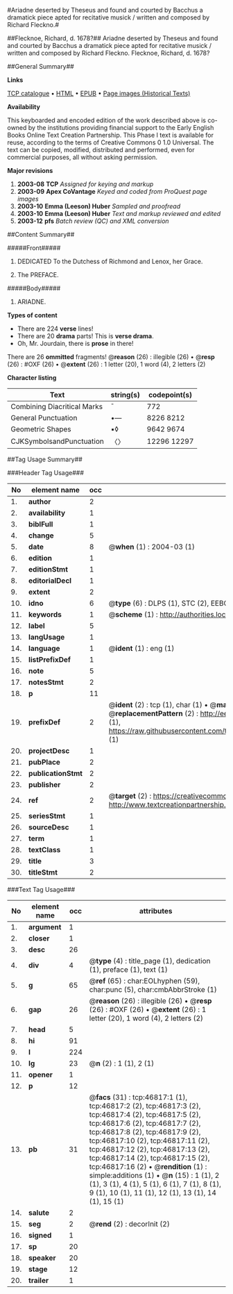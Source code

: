 #Ariadne deserted by Theseus and found and courted by Bacchus a dramatick piece apted for recitative musick / written and composed by Richard Fleckno.#

##Flecknoe, Richard, d. 1678?##
Ariadne deserted by Theseus and found and courted by Bacchus a dramatick piece apted for recitative musick / written and composed by Richard Fleckno.
Flecknoe, Richard, d. 1678?

##General Summary##

**Links**

[TCP catalogue](http://www.ota.ox.ac.uk/tcp/)  • 
[HTML](http://tei.it.ox.ac.uk/tcp/Texts-HTML/free/A39/A39702.html)  • 
[EPUB](http://tei.it.ox.ac.uk/tcp/Texts-EPUB/free/A39/A39702.epub) • 
[Page images (Historical Texts)](https://data.historicaltexts.jisc.ac.uk/view?pubId=eebo-11209879e&pageId=eebo-11209879e-46817-1)

**Availability**

This keyboarded and encoded edition of the
	       work described above is co-owned by the institutions
	       providing financial support to the Early English Books
	       Online Text Creation Partnership. This Phase I text is
	       available for reuse, according to the terms of Creative
	       Commons 0 1.0 Universal. The text can be copied,
	       modified, distributed and performed, even for
	       commercial purposes, all without asking permission.

**Major revisions**

1. __2003-08__ __TCP__ *Assigned for keying and markup*
1. __2003-09__ __Apex CoVantage__ *Keyed and coded from ProQuest page images*
1. __2003-10__ __Emma (Leeson) Huber__ *Sampled and proofread*
1. __2003-10__ __Emma (Leeson) Huber__ *Text and markup reviewed and edited*
1. __2003-12__ __pfs__ *Batch review (QC) and XML conversion*

##Content Summary##

#####Front#####

1. DEDICATED To the Dutchess of Richmond and Lenox, her Grace.

1. The PREFACE.

#####Body#####

1. ARIADNE.

**Types of content**

  * There are 224 **verse** lines!
  * There are 20 **drama** parts! This is **verse drama**.
  * Oh, Mr. Jourdain, there is **prose** in there!

There are 26 **ommitted** fragments! 
 @__reason__ (26) : illegible (26)  •  @__resp__ (26) : #OXF (26)  •  @__extent__ (26) : 1 letter (20), 1 word (4), 2 letters (2)

**Character listing**


|Text|string(s)|codepoint(s)|
|---|---|---|
|Combining             Diacritical Marks|̄|772|
|General Punctuation|•—|8226 8212|
|Geometric Shapes|▪◊|9642 9674|
|CJKSymbolsandPunctuation|〈〉|12296 12297|

##Tag Usage Summary##

###Header Tag Usage###

|No|element name|occ|attributes|
|---|---|---|---|
|1.|__author__|2||
|2.|__availability__|1||
|3.|__biblFull__|1||
|4.|__change__|5||
|5.|__date__|8| @__when__ (1) : 2004-03 (1)|
|6.|__edition__|1||
|7.|__editionStmt__|1||
|8.|__editorialDecl__|1||
|9.|__extent__|2||
|10.|__idno__|6| @__type__ (6) : DLPS (1), STC (2), EEBO-CITATION (1), OCLC (1), VID (1)|
|11.|__keywords__|1| @__scheme__ (1) : http://authorities.loc.gov/ (1)|
|12.|__label__|5||
|13.|__langUsage__|1||
|14.|__language__|1| @__ident__ (1) : eng (1)|
|15.|__listPrefixDef__|1||
|16.|__note__|5||
|17.|__notesStmt__|2||
|18.|__p__|11||
|19.|__prefixDef__|2| @__ident__ (2) : tcp (1), char (1)  •  @__matchPattern__ (2) : ([0-9\-]+):([0-9IVX]+) (1), (.+) (1)  •  @__replacementPattern__ (2) : http://eebo.chadwyck.com/downloadtiff?vid=$1&page=$2 (1), https://raw.githubusercontent.com/textcreationpartnership/Texts/master/tcpchars.xml#$1 (1)|
|20.|__projectDesc__|1||
|21.|__pubPlace__|2||
|22.|__publicationStmt__|2||
|23.|__publisher__|2||
|24.|__ref__|2| @__target__ (2) : https://creativecommons.org/publicdomain/zero/1.0/ (1), http://www.textcreationpartnership.org/docs/. (1)|
|25.|__seriesStmt__|1||
|26.|__sourceDesc__|1||
|27.|__term__|1||
|28.|__textClass__|1||
|29.|__title__|3||
|30.|__titleStmt__|2||


###Text Tag Usage###

|No|element name|occ|attributes|
|---|---|---|---|
|1.|__argument__|1||
|2.|__closer__|1||
|3.|__desc__|26||
|4.|__div__|4| @__type__ (4) : title_page (1), dedication (1), preface (1), text (1)|
|5.|__g__|65| @__ref__ (65) : char:EOLhyphen (59), char:punc (5), char:cmbAbbrStroke (1)|
|6.|__gap__|26| @__reason__ (26) : illegible (26)  •  @__resp__ (26) : #OXF (26)  •  @__extent__ (26) : 1 letter (20), 1 word (4), 2 letters (2)|
|7.|__head__|5||
|8.|__hi__|91||
|9.|__l__|224||
|10.|__lg__|23| @__n__ (2) : 1 (1), 2 (1)|
|11.|__opener__|1||
|12.|__p__|12||
|13.|__pb__|31| @__facs__ (31) : tcp:46817:1 (1), tcp:46817:2 (2), tcp:46817:3 (2), tcp:46817:4 (2), tcp:46817:5 (2), tcp:46817:6 (2), tcp:46817:7 (2), tcp:46817:8 (2), tcp:46817:9 (2), tcp:46817:10 (2), tcp:46817:11 (2), tcp:46817:12 (2), tcp:46817:13 (2), tcp:46817:14 (2), tcp:46817:15 (2), tcp:46817:16 (2)  •  @__rendition__ (1) : simple:additions (1)  •  @__n__ (15) : 1 (1), 2 (1), 3 (1), 4 (1), 5 (1), 6 (1), 7 (1), 8 (1), 9 (1), 10 (1), 11 (1), 12 (1), 13 (1), 14 (1), 15 (1)|
|14.|__salute__|2||
|15.|__seg__|2| @__rend__ (2) : decorInit (2)|
|16.|__signed__|1||
|17.|__sp__|20||
|18.|__speaker__|20||
|19.|__stage__|12||
|20.|__trailer__|1||

